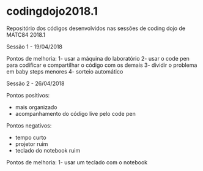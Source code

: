 # codingdojo2018.1
Repositório dos códigos desenvolvidos nas sessões de coding dojo de MATC84 2018.1

Sessão 1 - 19/04/2018

Pontos de melhoria:
1- usar a máquina do laboratório
2- usar o code pen para codificar e compartilhar o código com os demais 
3- dividir o problema em baby steps menores
4- sorteio automático

Sessão 2 - 26/04/2018

Pontos positivos:
- mais organizado
- acompanhamento do código live pelo code pen

Pontos negativos: 
- tempo curto
- projetor ruim
- teclado do notebook ruim

Pontos de melhoria:
1- usar um teclado com o notebook

